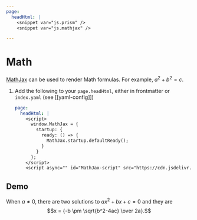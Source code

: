 ```yaml
---
page:
  headHtml: |
    <snippet var="js.prism" />
    <snippet var="js.mathjax" />

---
```


# Math

[MathJax](https://www.mathjax.org) can be used to render Math formulas.  For example, $a^2 + b ^ 2 = c$.

1. Add the following to your `page.headHtml`, either in frontmatter or `index.yaml` (see [[yaml-config]])
    ```yaml
    page:
      headHtml: |
        <script>
          window.MathJax = {
            startup: {
              ready: () => {
                MathJax.startup.defaultReady();
              }
            }
          };
        </script>
        <script async="" id="MathJax-script" src="https://cdn.jsdelivr.net/npm/mathjax@3/es5/tex-mml-chtml.js"></script>
    ```

## Demo

When $a \ne 0$, there are two solutions to $ax^2 + bx + c = 0$ and they are
$$x = {-b \pm \sqrt{b^2-4ac} \over 2a}.$$